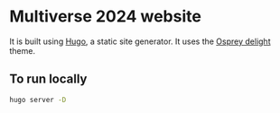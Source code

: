 # Multiverse 2024 website

It is built using [Hugo](https://gohugo.io/), a static site generator. It uses the [Osprey delight](https://github.com/kdevo/osprey-delight) theme.

## To run locally

```bash
hugo server -D
```
